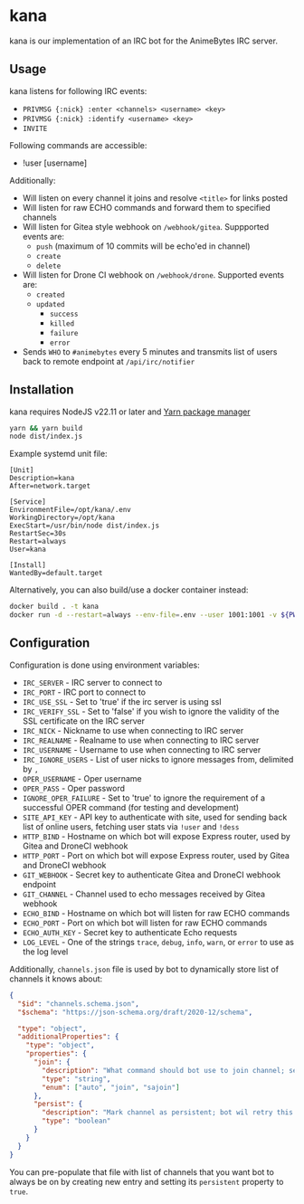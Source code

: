 # kana

kana is our implementation of an IRC bot for the AnimeBytes IRC server.

## Usage

kana listens for following IRC events:

- `PRIVMSG {:nick} :enter <channels> <username> <key>`
- `PRIVMSG {:nick} :identify <username> <key>`
- `INVITE`

Following commands are accessible:

- !user [username]

Additionally:

- Will listen on every channel it joins and resolve `<title>` for links posted
- Will listen for raw ECHO commands and forward them to specified channels
- Will listen for Gitea style webhook on `/webhook/gitea`. Suppported events are:
  - `push` (maximum of 10 commits will be echo'ed in channel)
  - `create`
  - `delete`
- Will listen for Drone CI webhook on `/webhook/drone`. Supported events are:
  - `created`
  - `updated`
    - `success`
    - `killed`
    - `failure`
    - `error`
- Sends `WHO` to `#animebytes` every 5 minutes and transmits list of users back to remote endpoint at `/api/irc/notifier`

## Installation

kana requires NodeJS v22.11 or later and [Yarn package manager](https://classic.yarnpkg.com/)

```sh
yarn && yarn build
node dist/index.js
```

Example systemd unit file:

```systemd
[Unit]
Description=kana
After=network.target

[Service]
EnvironmentFile=/opt/kana/.env
WorkingDirectory=/opt/kana
ExecStart=/usr/bin/node dist/index.js
RestartSec=30s
Restart=always
User=kana

[Install]
WantedBy=default.target
```

Alternatively, you can also build/use a docker container instead:

```sh
docker build . -t kana
docker run -d --restart=always --env-file=.env --user 1001:1001 -v ${PWD}/channels.json:/app/channels.json kana
```

## Configuration

Configuration is done using environment variables:

- `IRC_SERVER` - IRC server to connect to
- `IRC_PORT` - IRC port to connect to
- `IRC_USE_SSL` - Set to 'true' if the irc server is using ssl
- `IRC_VERIFY_SSL` - Set to 'false' if you wish to ignore the validity of the SSL certificate on the IRC server
- `IRC_NICK` - Nickname to use when connecting to IRC server
- `IRC_REALNAME` - Realname to use when connecting to IRC server
- `IRC_USERNAME` - Username to use when connecting to IRC server
- `IRC_IGNORE_USERS` - List of user nicks to ignore messages from, delimited by `,`
- `OPER_USERNAME` - Oper username
- `OPER_PASS` - Oper password
- `IGNORE_OPER_FAILURE` - Set to 'true' to ignore the requirement of a successful OPER command (for testing and development)
- `SITE_API_KEY` - API key to authenticate with site, used for sending back list of online users, fetching user stats via `!user` and `!dess`
- `HTTP_BIND` - Hostname on which bot will expose Express router, used by Gitea and DroneCI webhook
- `HTTP_PORT` - Port on which bot will expose Express router, used by Gitea and DroneCI webhook
- `GIT_WEBHOOK` - Secret key to authenticate Gitea and DroneCI webhook endpoint
- `GIT_CHANNEL` - Channel used to echo messages received by Gitea webhook
- `ECHO_BIND` - Hostname on which bot will listen for raw ECHO commands
- `ECHO_PORT` - Port on which bot will listen for raw ECHO commands
- `ECHO_AUTH_KEY` - Secret key to authenticate Echo requests
- `LOG_LEVEL` - One of the strings `trace`, `debug`, `info`, `warn`, or `error` to use as the log level

Additionally, `channels.json` file is used by bot to dynamically store list of channels it knows about:

```json
{
  "$id": "channels.schema.json",
  "$schema": "https://json-schema.org/draft/2020-12/schema",

  "type": "object",
  "additionalProperties": {
    "type": "object",
    "properties": {
      "join": {
        "description": "What command should bot use to join channel; setting auto (default) will try JOIN followed by SAJOIN",
        "type": "string",
        "enum": ["auto", "join", "sajoin"]
      },
      "persist": {
        "description": "Mark channel as persistent; bot wil retry this channel on failure instead of removing it from list",
        "type": "boolean"
      }
    }
  }
}
```

You can pre-populate that file with list of channels that you want bot to always be on by creating new entry and 
setting its `persistent` property to `true`.
